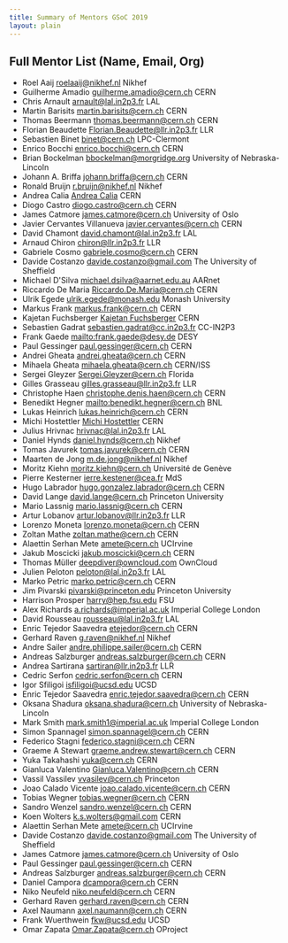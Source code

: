 ```yaml
---
title: Summary of Mentors GSoC 2019
layout: plain
---
```


## Full Mentor List (Name, Email, Org)

* Roel Aaij [roelaaij@nikhef.nl](mailto:roelaaij@nikhef.nl) Nikhef
* Guilherme Amadio [guilherme.amadio@cern.ch](mailto:guilherme.amadio@cern.ch) CERN
* Chris Arnault [arnault@lal.in2p3.fr](mailto:arnault@lal.in2p3.fr) LAL
* Martin Barisits [martin.barisits@cern.ch](mailto:martin.barisits@cern.ch) CERN
* Thomas Beermann [thomas.beermann@cern.ch](mailto:thomas.beermann@cern.ch) CERN
* Florian Beaudette [Florian.Beaudette@llr.in2p3.fr](mailto:Florian.Beaudette@llr.in2p3.fr) LLR
* Sebastien Binet [binet@cern.ch](mailto:binet@cern.ch) LPC-Clermont
* Enrico Bocchi [enrico.bocchi@cern.ch](mailto:enrico.bocchi@cern.ch) CERN
* Brian Bockelman [bbockelman@morgridge.org](mailto:bbockelman@morgridge.org) University of Nebraska-Lincoln
* Johann A. Briffa [johann.briffa@cern.ch](mailto:johann.briffa@cern.ch) CERN
* Ronald Bruijn [r.bruijn@nikhef.nl](mailto:r.bruijn@nikhef.nl) Nikhef
* Andrea Calia [Andrea Calia](mailto:andrea.calia@cern.ch) CERN
* Diogo Castro [diogo.castro@cern.ch](mailto:diogo.castro@cern.ch) CERN
* James Catmore [james.catmore@cern.ch](mailto:james.catmore@cern.ch) University of Oslo
* Javier Cervantes Villanueva [javier.cervantes@cern.ch](mailto:javier.cervantes@cern.ch) CERN
* David Chamont [david.chamont@lal.in2p3.fr](mailto:david.chamont@lal.in2p3.fr) LAL
* Arnaud Chiron [chiron@llr.in2p3.fr](mailto:chiron@llr.in2p3.fr) LLR
* Gabriele Cosmo [gabriele.cosmo@cern.ch](mailto:gabriele.cosmo@cern.ch) CERN
* Davide Costanzo [davide.costanzo@gmail.com](mailto:davide.costanzo@gmail.com) The University of Sheffield
* Michael D'Silva [michael.dsilva@aarnet.edu.au](mailto:michael.dsilva@aarnet.edu.au) AARnet
* Riccardo De Maria [Riccardo.De.Maria@cern.ch](mailto:Riccardo.De.Maria@cern.ch) CERN
* Ulrik Egede [ulrik.egede@monash.edu](mailto:ulrik.egede@monash.edu) Monash University
* Markus Frank [markus.frank@cern.ch](mailto:markus.frank@cern.ch) CERN
* Kajetan Fuchsberger [Kajetan Fuchsberger](mailto:Kajetan.Fuchsberger@cern.ch) CERN
* Sebastien Gadrat [sebastien.gadrat@cc.in2p3.fr](mailto:sebastien.gadrat@cc.in2p3.fr) CC-IN2P3
* Frank Gaede <mailto:frank.gaede@desy.de> DESY
* Paul Gessinger [paul.gessinger@cern.ch](mailto:paul.gessinger@cern.ch) CERN
* Andrei Gheata [andrei.gheata@cern.ch](mailto:andrei.gheata@cern.ch) CERN
* Mihaela Gheata [mihaela.gheata@cern.ch](mailto:mihaela.gheata@cern.ch) CERN/ISS
* Sergei Gleyzer [Sergei.Gleyzer@cern.ch](mailto:Sergei.Gleyzer@cern.ch) Florida
* Gilles Grasseau [gilles.grasseau@llr.in2p3.fr](mailto:gilles.grasseau@llr.in2p3.fr) LLR
* Christophe Haen [christophe.denis.haen@cern.ch](mailto:christophe.denis.haen@cern.ch) CERN
* Benedikt Hegner <mailto:benedikt.hegner@cern.ch> BNL
* Lukas Heinrich [lukas.heinrich@cern.ch](mailto:lukas.heinrich@cern.ch) CERN
* Michi Hostettler [Michi Hostettler](mailto:michi.hostettler@cern.ch) CERN
* Julius Hrivnac [hrivnac@lal.in2p3.fr](mailto:hrivnac@lal.in2p3.fr) LAL
* Daniel Hynds [daniel.hynds@cern.ch](mailto:daniel.hynds@cern.ch) Nikhef
* Tomas Javurek [tomas.javurek@cern.ch](mailto:tomas.javurek@cern.ch) CERN
* Maarten de Jong [m.de.jong@nikhef.nl](mailto:m.de.jong@nikhef.nl) Nikhef
* Moritz Kiehn [moritz.kiehn@cern.ch](mailto:moritz.kiehn@cern.ch) Université de Genève
* Pierre Kesterner [ierre.kestener@cea.fr](mailto:pierre.kestener@cea.fr) MdS
* Hugo Labrador [hugo.gonzalez.labrador@cern.ch](mailto:hugo.gonzalez.labrador@cern.ch) CERN
* David Lange [david.lange@cern.ch](mailto:david.lange@cern.ch) Princeton University
* Mario Lassnig [mario.lassnig@cern.ch](mailto:mario.lassnig@cern.ch) CERN
* Artur Lobanov [artur.lobanov@llr.in2p3.fr](mailto:artur.lobanov@llr.in2p3.fr) LLR
* Lorenzo Moneta [lorenzo.moneta@cern.ch](mailto:lorenzo.moneta@cern.ch) CERN
* Zoltan Mathe [zoltan.mathe@cern.ch](mailto:zoltan.mathe@cern.ch) CERN
* Alaettin Serhan Mete [amete@cern.ch](mailto:amete@cern.ch) UCIrvine
* Jakub Moscicki [jakub.moscicki@cern.ch](mailto:jakub.moscicki@cern.ch) CERN
* Thomas Müller [deepdiver@owncloud.com](mailto:deepdiver@owncloud.com) OwnCloud
* Julien Peloton [peloton@lal.in2p3.fr](mailto:peloton@lal.in2p3.fr) LAL
* Marko Petric [marko.petric@cern.ch](mailto:marko.petric@cern.ch) CERN
* Jim Pivarski [pivarski@princeton.edu](mailto:pivarski@princeton.edu) Princeton University
* Harrison Prosper [harry@hep.fsu.edu](mailto:harry@hep.fsu.edu) FSU
* Alex Richards [a.richards@imperial.ac.uk](mailto:a.richards@imperial.ac.uk) Imperial College London
* David Rousseau [rousseau@lal.in2p3.fr](mailto:rousseau@lal.in2p3.fr) LAL
* Enric Tejedor Saavedra [etejedor@cern.ch](mailto:etejedor@cern.ch) CERN
* Gerhard Raven [g.raven@nikhef.nl](mailto:g.raven@nikhef.nl) Nikhef
* Andre Sailer [andre.philippe.sailer@cern.ch](mailto:andre.philippe.sailer@cern.ch) CERN
* Andreas Salzburger [andreas.salzburger@cern.ch](mailto:andreas.salzburger@cern.ch) CERN
* Andrea Sartirana [sartiran@llr.in2p3.fr](mailto:sartiran@llr.in2p3.fr) LLR
* Cedric Serfon [cedric.serfon@cern.ch](mailto:cedric.serfon@cern.ch) CERN
* Igor Sfiligoi [isfiligoi@ucsd.edu](mailto:isfiligoi@ucsd.edu) UCSD
* Enric Tejedor Saavedra [enric.tejedor.saavedra@cern.ch](mailto:enric.tejedor.saavedra@cern.ch) CERN
* Oksana Shadura [oksana.shadura@cern.ch](mailto:oksana.shadura@cern.ch) University of Nebraska-Lincoln
* Mark Smith [mark.smith1@imperial.ac.uk](mailto:mark.smith1@imperial.ac.uk) Imperial College London
* Simon Spannagel [simon.spannagel@cern.ch](mailto:simon.spannagel@cern.ch) CERN
* Federico Stagni [federico.stagni@cern.ch](mailto:federico.stagni@cern.ch) CERN
* Graeme A Stewart <graeme.andrew.stewart@cern.ch> CERN
* Yuka Takahashi [yuka@cern.ch](mailto:yuka@cern.ch) CERN
* Gianluca Valentino [Gianluca.Valentino@cern.ch](mailto:Gianluca.Valentino@cern.ch) CERN
* Vassil Vassilev [vvasilev@cern.ch](mailto:vvasilev@cern.ch) Princeton
* Joao Calado Vicente [joao.calado.vicente@cern.ch](mailto:joao.calado.vicente@cern.ch) CERN
* Tobias Wegner [tobias.wegner@cern.ch](mailto:tobias.wegner@cern.ch) CERN
* Sandro Wenzel [sandro.wenzel@cern.ch](mailto:sandro.wenzel@cern.ch) CERN
* Koen Wolters [k.s.wolters@gmail.com](mailto:k.s.wolters@gmail.com) CERN
* Alaettin Serhan Mete [amete@cern.ch](mailto:amete@cern.ch) UCIrvine
* Davide Costanzo [davide.costanzo@gmail.com](mailto:davide.costanzo@gmail.com) The University of Sheffield
* James Catmore [james.catmore@cern.ch](mailto:james.catmore@cern.ch) University of Oslo
* Paul Gessinger [paul.gessinger@cern.ch](mailto:paul.gessinger@cern.ch) CERN
* Andreas Salzburger [andreas.salzburger@cern.ch](mailto:andreas.salzburger@cern.ch) CERN
* Daniel Campora [dcampora@cern.ch](mailto:dcampora@cern.ch) CERN
* Niko Neufeld [niko.neufeld@cern.ch](mailto:niko.neufeld@cern.ch) CERN
* Gerhard Raven [gerhard.raven@cern.ch](mailto:gerhard.raven@cern.ch) CERN
* Axel Naumann [axel.naumann@cern.ch](mailto:axel.naumann@cern.ch) CERN
* Frank Wuerthwein [fkw@ucsd.edu](mailto:fkw@ucsd.edu) UCSD
* Omar Zapata [Omar.Zapata@cern.ch](mailto:Omar.Zapata@cern.ch) OProject
